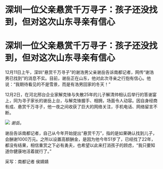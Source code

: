 # 深圳一位父亲悬赏千万寻子：孩子还没找到，但对这次山东寻亲有信心

# 深圳一位父亲悬赏千万寻子：孩子还没找到，但对这次山东寻亲有信心

12月11日上午，深圳“悬赏千万寻子”的谢浩男父亲谢岳告诉南都记者，网传“谢浩男已找到”的消息不实。目前，谢岳正在山东，他对此次寻亲之行抱有信心。他说：“我期待看见的不是雪景，而是有浩男回家的冬天！”

12月2日，在河北邢台企业家解克锋与失散25年的儿子解清帅相认后举行的答谢宴上，同为寻子家长的谢岳上台，与解克锋握手、相拥，场面令人动容。因自身经商有成、悬赏千万寻子，他一夜之间收获了巨大的网络关注，手机电话、网络留言不断。

![](https://inews.gtimg.com/om_bt/OgK8RYIIW4b_P1c0zUhldBeiNt1G5HJV43rYH4ZT6u83UAA/1000)
_谢岳。_

谢岳告诉南都记者，自己从今年开始提出“悬赏千万”，指的是如果确认找到儿子，会酬谢1000万元。之所以设置高额酬金，是因为他今年51岁了，已经找了22年，都没有结果，相信重赏之下必有勇夫，也希望以此来打消孩子的顾虑，“我只要知道你健康地活着就行了。”

采写：南都记者 侯婧婧

